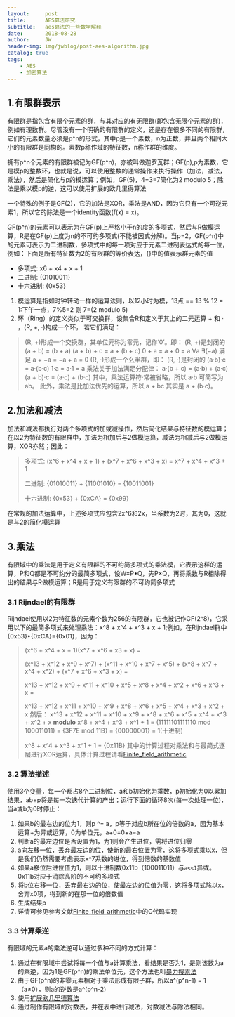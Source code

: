 ```yaml
---
layout:     post
title:      AES算法研究
subtitle:   aes算法的一些数学解释
date:       2018-08-28
author:     JW
header-img: img/jwblog/post-aes-algorithm.jpg
catalog: true
tags:
    - AES
    - 加密算法
---
```


## 1.有限群表示
有限群是指包含有限个元素的群，与其对应的有无限群(即包含无限个元素的群)，例如有理数群。尽管没有一个明确的有限群的定义，还是存在很多不同的有限群，它们的元素数量必须是p^n的形式，其中p是一个素数，n为正数，并且两个相同大小的有限群是同构的。素数p称作域的特征数，n称作群的维度。

拥有p^n个元素的有限群被记为GF(p^n)，亦被叫做迦罗瓦群；GF(p),p为素数，它是模p的整数环，也就是说，可以使用整数的通常操作来执行操作（加法，减法，乘法），然后是简化与p的模运算；例如，GF(5)，4+3=7简化为2 modulo 5；除法是乘以模p的逆，这可以使用扩展的欧几里得算法

一个特殊的例子是GF(2)，它的加法是XOR，乘法是AND，因为它只有一个可逆元素1，所以它的除法是一个identity函数(f(x) = x)。

GF(p^n)的元素可以表示为在GF(p)上严格小于n的度的多项式，然后与R做模运算，R是在GF(p)上度为n的不可约多项式(不能被因式分解)。当p=2，GF(p^n)中的元素可表示为二进制数，多项式中的每一项对应于元素二进制表达式的每一位，例如：下面是所有特征数为2的有限群的等价表达，{}中的值表示群元素的值
* 多项式: x6 + x4 + x + 1
* 二进制: {01010011}
* 十六进制: {0x53}

1. 模运算是指如时钟转动一样的运算法则，以12小时为模，13点 == 13 % 12 = 1:下午一点，7%5=2 则 7=(2 modulo 5)
2. 环（Ring）的定义类似于可交换群，设集合R和定义于其上的二元运算 + 和 · ，(R, +, ·)构成一个环， 若它们满足：
> (R, +)形成一个交换群，其单位元称为零元，记作‘0’。即： 
> (R, +)是封闭的
> (a + b) = (b + a)
> (a + b) + c = a + (b + c)
> 0 + a = a + 0 = a
> ∀a ∃(−a) 满足 a + −a = −a + a = 0
> (R, ·)形成一个幺半群，即：
> (R, ·)是封闭的
> (a·b)·c = a·(b·c)
> 1·a = a·1 = a
> 乘法关于加法满足分配律：
> a·(b + c) = (a·b) + (a·c)
> (a + b)·c = (a·c) + (b·c)
> 其中，乘法运算符·常被省略，所以 a·b 可简写为 ab。 
> 此外，乘法是比加法优先的运算，所以 a + bc 其实是 a + (b·c)。

## 2.加法和减法
加法和减法都执行对两个多项式的加或减操作，然后简化结果与特征数的模运算；在以2为特征数的有限群中，加法为相加后与2做模运算，减法为相减后与2做模运算，XOR亦然；因此：
> 多项式: (x^6 + x^4 + x + 1) + (x^7 + x^6 + x^3 + x) = x^7 + x^4 + x^3 + 1
> 
> 二进制: {01010011} + {11001010} = {10011001}
> 
> 十六进制: {0x53} + {0xCA} = {0x99}

在常规的加法运算中，上述多项式应包含2x^6和2x，当系数为2时，其为0，这就是与2的简化模运算

## 3.乘法
有限域中的乘法是用于定义有限群的不可约简多项式的乘法模，它表示这样的运算，P和Q都是不可约分的最简多项式，设W=P•Q，先P×Q，再将乘数与R相除得出的结果与R做模运算；R是用于定义有限群的不可约简多项式
### 3.1 Rijndael的有限群
Rijndael使用以2为特征数的元素个数为256的有限群，它也被记作GF(2^8)，它采用以下的最简多项式来处理乘法：x^8 + x^4 + x^3 + x + 1;例如，在Rijndael群中{0x53}•{0xCA}={0x01}，因为：
> (x^6 + x^4 + x + 1)(x^7 + x^6 + x3 + x) = 
> 
> (x^13 + x^12 + x^9 + x^7) + (x^11 + x^10 + x^7 + x^5) + 
> (x^8 + x^7 + x^4 + x^2) + (x^7 + x^6 + x^3 + x) = 
> 
> x^13 + x^12 + x^9 + x^11 + x^10 + x^5 + x^8 + 
> x^4 + x^2 + x^6 + x^3 + x = 
> 
> x^13 + x^12 + x^11 + x^10 + x^9 + x^8 + x^6 + 
> x^5 + x^4 + x^3 + x^2 + x
然后：
> x^13 + x^12 + x^11 + x^10 + x^9 + x^8 + x^6 + 
> x^5 + x^4 + x^3 + x^2 + x
> **modulo** 
> x^8 + x^4 + x^3 + x^1 + 1 = 
> (11111101111110 mod 100011011) = 
> {3F7E mod 11B} = {00000001} = 1(十进制)
> 
> x^8 + x^4 + x^3 + x^1 + 1 = {0x11B}
其中的计算过程对乘法和与最简式逐层进行XOR运算，具体计算过程请看[Finite_field_arithmetic](https://en.wikipedia.org/wiki/Finite_field_arithmetic)

### 3.2 算法描述
使用3个变量，每一个都占8个二进制位，a和b初始化为乘数，p初始化为0以累加结果，ab+p将是每一次迭代计算的产出；运行下面的循环8次(每一次处理一位)，当a或b为0时停止：
1. 如果b的最右边的位为1，则p ^= a，p等于对应b所在位的倍数的a，因为基本运算+为异或运算，0为单位元，a+0=0+a=a
2. 判断a的最左边位是否设置为1，为1则会产生进位，需将进位归零
3. a向左移一位，丢弃最左边的位，使新的最右位置为零，这将多项式乘以x，但是我们仍然需要考虑表示x^7系数的进位，得到倍数的基数值
4. 如果a移位后进位值为1，则以十进制数0x11b（100011011）与`a<<1`异或。 0x11b对应于消除高阶的不可约多项式
5. 将b位右移一位，丢弃最右边的位，使最左边的位值为零，这将多项式除以x，舍弃x0项，得到新的在那一位的倍数值
6. 生成结果p
7. 详情可参见参考文献[Finite_field_arithmetic](https://en.wikipedia.org/wiki/Finite_field_arithmetic)中的C代码实现

### 3.3 计算乘逆
有限域的元素a的乘法逆可以通过多种不同的方式计算：
1. 通过在有限域中尝试将每一个值与a计算乘法，看结果是否为1，是则该数为a的乘逆，因为1是GF(p^n)的乘法单位元，这个方法也叫[暴力搜索法](https://en.wikipedia.org/wiki/Brute-force_search)
2. 由于GF(p^n)的非零元素相对于乘法形成有限子群，所以a^(p^n-1) = 1（a≠0），则a的逆数是a^(p^n-2)
3. 使用[扩展欧几里德算法](https://en.wikipedia.org/wiki/Extended_Euclidean_algorithm)
4. 通过制作有限域的对数表，并在表中进行减法，对数减法与除法相同。



